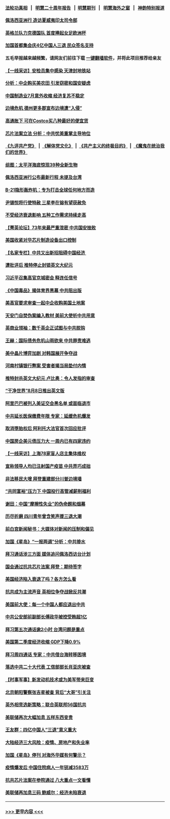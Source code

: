 #### [法轮功真相](https://github.com/gfw-breaker/truth/blob/master/README.md?t=0) &nbsp;&nbsp;|&nbsp;&nbsp; [明慧二十周年报告](https://github.com/gfw-breaker/mh-reports/blob/master/README.md?t=0) &nbsp;&nbsp;|&nbsp;&nbsp;[明慧期刊](https://github.com/gfw-breaker/mh-qikan) &nbsp;&nbsp;|&nbsp;&nbsp; [明慧海外之窗](https://github.com/gfw-breaker/mh-news/blob/master/README.md?t=0) &nbsp;&nbsp;|&nbsp;&nbsp; [神韵特别报道](https://github.com/gfw-breaker/mh-news/blob/master/shenyun.md?t=0)
#### [佩洛西亚洲行 造访夏威夷印太司令部](../pages/nf4514/n13792797.md?t=08011151) 
#### [英格兰队力克德国队 首度捧起女足欧洲杯](../pages/nf4514/n13792817.md?t=08011151) 
#### [加国首都集会庆4亿中国人三退 民众签名支持](../pages/nf4514/n13792803.md?t=08011151) 
#### 五毛举报越来越频繁，请网友们前往下载 [一键翻墙软件](https://github.com/gfw-breaker/ssr-accounts)，并将此项目推荐给亲友
#### [【一线采访】安检员集中感染 天津封地铁站](../pages/nf4514/n13792778.md?t=08011151) 
#### [分析：中企购买美农田 引发窃密和国安疑虑](../pages/nf4514/n13792341.md?t=08011151) 
#### [中国制造业7月意外收缩 经济复苏不稳定](../pages/nf4514/n13792690.md?t=08011151) 
#### [边境危机 德州更多郡宣布边境遭“入侵”](../pages/nf4514/n13792410.md?t=08011151) 
#### [高通胀下 可在Costco买八种最好的便宜货](../pages/nf4514/n13786687.md?t=08011151) 
#### [芯片法案立法 分析：中共忧美重掌主导地位](../pages/nf4514/n13792556.md?t=08011151) 
#### [《九评共产党》](https://github.com/begood0513/9ping.md/blob/master/README.md) &nbsp;|&nbsp; [《解体党文化》](../../../../jtdwh.md/blob/master/README.md)  &nbsp;|&nbsp; [《共产主义的终极目的》](../../../../gczydzjmd.md/blob/master/README.md) &nbsp;|&nbsp; [《魔鬼在统治我们的世界》](../../../../mgztzwmdsj.md/blob/master/README.md) 
#### [组图：太平洋海底惊现39种全新生物](../pages/nf4514/n13792047.md?t=08011151) 
#### [佩洛西亚洲行公布最新行程 未提及台湾](../pages/nf4514/n13792591.md?t=08011151) 
#### [B-21隐形轰炸机：专为打击全球任何地方而造](../pages/nf4514/n13789075.md?t=08011151) 
#### [尹锡悦将行使特赦 三星李在镕有望获赦免](../pages/nf4514/n13792526.md?t=08011151) 
#### [不受经济衰退影响 五种工作需求持续走高](../pages/nf4514/n13792032.md?t=08011151) 
#### [【菁英论坛】73年来最严重泄密 中共国安挫败](../pages/nf4514/n13792398.md?t=08011151) 
#### [美国收紧对华芯片制造设备出口控制](../pages/nf4514/n13792386.md?t=08011151) 
#### [【名家专栏】中共又出新招阻碍中国经济 ](../pages/nf4514/n13791726.md?t=08011151) 
#### [遭批评后 推特停止封锁英文大纪元](../pages/nf4514/n13792385.md?t=08011151) 
#### [习近平召集高官京城密会 释连任信号](../pages/nf4514/n13792361.md?t=08011151) 
#### [《中国毒品》揭体育界黑幕 中共阻出版](../pages/nf4514/n13792248.md?t=08011151) 
#### [美高官要求审查一起中企收购美国土地案](../pages/nf4514/n13792327.md?t=08011151) 
#### [天安门自焚伪案编入教材 美前大使析中共用意](../pages/nf4514/n13791932.md?t=08011151) 
#### [英商业领袖：数千英企正试图与中共脱钩](../pages/nf4514/n13792097.md?t=08011151) 
#### [王赫：国际债务危机山雨欲来 中共罪责难逃](../pages/nf4514/n13792048.md?t=08011151) 
#### [美中晶片博弈加剧 对韩国展开争夺战](../pages/nf4514/n13792007.md?t=08011151) 
#### [河南村镇银行弊案 受害者揭当局垫付内情](../pages/nf4514/n13791990.md?t=08011151) 
#### [推特封杀英文大纪元 卢比奥：令人发指的审查](../pages/nf4514/n13791951.md?t=08011151) 
#### [“干净世界”8月8日推出英文版](../pages/nf4514/n13791929.md?t=08011151) 
#### [阿里巴巴被列入美证交会黑名单 或面临退市](../pages/nf4514/n13791857.md?t=08011151) 
#### [中共延长医保缴费年限 专家：延缓危机爆发](../pages/nf4514/n13791859.md?t=08011151) 
#### [取消堕胎权后 阿利托大法官首次回应批评](../pages/nf4514/n13791846.md?t=08011151) 
#### [中国房企美元债压力大 一周内已有四家违约](../pages/nf4514/n13791848.md?t=08011151) 
#### [【一线采访】上海78家盲人店主集体维权](../pages/nf4514/n13791517.md?t=08011151) 
#### [宣称领导人均已注射国产疫苗 中共弄巧成拙](../pages/nf4514/n13791829.md?t=08011151) 
#### [非法移民大增 拜登重建部分川普边境墙](../pages/nf4514/n13791708.md?t=08011151) 
#### [“共同富裕”压力下 中国投行高管减薪削福利](../pages/nf4514/n13791622.md?t=08011151) 
#### [谢田：中国“摩擦性失业”的伪命题和烟幕](../pages/nf4514/n13791273.md?t=08011151) 
#### [历尽折磨 四川青年曾含笑声援三退大潮](../pages/nf4514/n13791269.md?t=08011151) 
#### [前白宫新闻秘书：大媒体对新闻的压制和偏见](../pages/nf4514/n13791290.md?t=08011151) 
#### [加国《星岛》“一报两调”分析：中共掺水](../pages/nf4514/n13791733.md?t=08011151) 
#### [拜习通话涉三方面 媒体追问佩洛西访台计划](../pages/nf4514/n13791239.md?t=08011151) 
#### [国会通过抗共芯片法案 拜登：期待签字](../pages/nf4514/n13791153.md?t=08011151) 
#### [美国经济陷入衰退了吗？各方怎么看](../pages/nf4514/n13791167.md?t=08011151) 
#### [抗共成为主流声音 英相位争夺战掀反共潮](../pages/nf4514/n13791185.md?t=08011151) 
#### [美国前大使：每一个中国人都应退出中共](../pages/nf4514/n13790755.md?t=08011151) 
#### [中共公安部前副部长傅政华被控受贿超1亿](../pages/nf4514/n13791123.md?t=08011151) 
#### [拜习第五次通话逾2小时 台湾问题是重点](../pages/nf4514/n13791055.md?t=08011151) 
#### [美国第二季度经济收缩 GDP下降0.9%](../pages/nf4514/n13791046.md?t=08011151) 
#### [拜习周四通话 专家：中共借台海转移困境](../pages/nf4514/n13791016.md?t=08011151) 
#### [落选中共二十大代表 工信部部长肖亚庆被查](../pages/nf4514/n13790476.md?t=08011151) 
#### [【时事军事】新发动机技术或为美军带来巨变](../pages/nf4514/n13790662.md?t=08011151) 
#### [北京朝阳警察张吉星被查 背后“大哥”引关注](../pages/nf4514/n13790844.md?t=08011151) 
#### [英外相竞选新策略：联合英联邦56国抗共](../pages/nf4514/n13790871.md?t=08011151) 
#### [美联储再次大幅加息 五样东西变贵](../pages/nf4514/n13790334.md?t=08011151) 
#### [王友群：四亿中国人“三退”意义重大](../pages/nf4514/n13790512.md?t=08011151) 
#### [大陆经济三大风险：疫情、房地产和失业率](../pages/nf4514/n13790084.md?t=08011151) 
#### [加国《星岛》停刊 对海外华媒有何警示？](../pages/nf4514/n13790280.md?t=08011151) 
#### [疫情爆发后 中国住院病人一年锐减3583万](../pages/nf4514/n13790489.md?t=08011151) 
#### [抗共芯片法案在参院通过 八大重点一文看懂](../pages/nf4514/n13790309.md?t=08011151) 
#### [美联储再加息三码 鲍威尔：经济未陷衰退](../pages/nf4514/n13790265.md?t=08011151) 

----
#### [ >>> 更早内容 <<< ](../indexes/nf4514-earlier.md)
